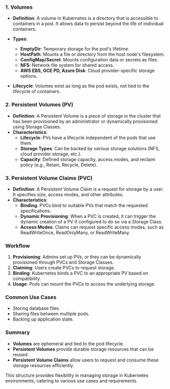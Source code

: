 ### 1. Volumes
- **Definition**: A volume in Kubernetes is a directory that is accessible to containers in a pod. It allows data to persist beyond the life of individual containers.
- **Types**:
  - **EmptyDir**: Temporary storage for the pod's lifetime.
  - **HostPath**: Mounts a file or directory from the host node's filesystem.
  - **ConfigMap/Secret**: Mounts configuration data or secrets as files.
  - **NFS**: Network file system for shared access.
  - **AWS EBS, GCE PD, Azure Disk**: Cloud provider-specific storage options.
  
- **Lifecycle**: Volumes exist as long as the pod exists, not tied to the lifecycle of containers.

### 2. Persistent Volumes (PV)
- **Definition**: A Persistent Volume is a piece of storage in the cluster that has been provisioned by an administrator or dynamically provisioned using Storage Classes.
- **Characteristics**:
  - **Lifecycle**: PVs have a lifecycle independent of the pods that use them.
  - **Storage Types**: Can be backed by various storage solutions (NFS, cloud provider storage, etc.).
  - **Capacity**: Defined storage capacity, access modes, and reclaim policy (e.g., Retain, Recycle, Delete).

### 3. Persistent Volume Claims (PVC)
- **Definition**: A Persistent Volume Claim is a request for storage by a user. It specifies size, access modes, and other attributes.
- **Characteristics**:
  - **Binding**: PVCs bind to suitable PVs that match the requested specifications.
  - **Dynamic Provisioning**: When a PVC is created, it can trigger the dynamic creation of a PV if configured to do so via a Storage Class.
  - **Access Modes**: Claims can request specific access modes, such as ReadWriteOnce, ReadOnlyMany, or ReadWriteMany.

### Workflow
1. **Provisioning**: Admins set up PVs, or they can be dynamically provisioned through PVCs and Storage Classes.
2. **Claiming**: Users create PVCs to request storage.
3. **Binding**: Kubernetes binds a PVC to an appropriate PV based on compatibility.
4. **Usage**: Pods can mount the PVCs to access the underlying storage.

### Common Use Cases
- Storing database files.
- Sharing files between multiple pods.
- Backing up application state.

### Summary
- **Volumes** are ephemeral and tied to the pod lifecycle.
- **Persistent Volumes** provide durable storage resources that can be reused.
- **Persistent Volume Claims** allow users to request and consume these storage resources efficiently.

This structure provides flexibility in managing storage in Kubernetes environments, catering to various use cases and requirements.
